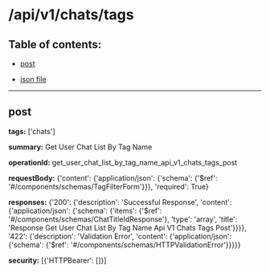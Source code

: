 # /api/v1/chats/tags

## Table of contents:
- [post](#post)

- [json file](./_api_v1_chats_tags.json)

---
<a name="post"></a>
## post

**tags:** ['chats']

**summary:** Get User Chat List By Tag Name

**operationId:** get_user_chat_list_by_tag_name_api_v1_chats_tags_post

**requestBody:** {'content': {'application/json': {'schema': {'$ref': '#/components/schemas/TagFilterForm'}}}, 'required': True}

**responses:** {'200': {'description': 'Successful Response', 'content': {'application/json': {'schema': {'items': {'$ref': '#/components/schemas/ChatTitleIdResponse'}, 'type': 'array', 'title': 'Response Get User Chat List By Tag Name Api V1 Chats Tags Post'}}}}, '422': {'description': 'Validation Error', 'content': {'application/json': {'schema': {'$ref': '#/components/schemas/HTTPValidationError'}}}}}

**security:** [{'HTTPBearer': []}]

